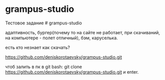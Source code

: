 # grampus-studio

Тестовое задание # grampus-studio

адаптивность, бургер(почему то на сайте не работает, при скачиваний, на компьютере - полет отличный), бэм, каруселька.

есть кто незнает как скачать?

https://github.com/deniskorotaevsky/grampus-studio.git

чтоб залить в пк в git bash: git clone https://github.com/deniskorotaevsky/grampus-studio.git и enter.
